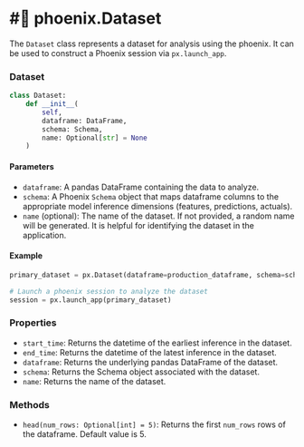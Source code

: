 # #⃣ phoenix.Dataset

The `Dataset` class represents a dataset for analysis using the phoenix. It can be used to construct a Phoenix session via `px.launch_app`.

### Dataset

```python
class Dataset:
    def __init__(
        self,
        dataframe: DataFrame,
        schema: Schema,
        name: Optional[str] = None
    )
```

#### Parameters

* `dataframe`: A pandas DataFrame containing the data to analyze.
* `schema`: A Phoenix `Schema` object that maps dataframe columns to the appropriate model inference dimensions (features, predictions, actuals).
* `name` (optional): The name of the dataset. If not provided, a random name will be generated. It is helpful for identifying the dataset in the application.

#### Example

```python
primary_dataset = px.Dataset(dataframe=production_dataframe, schema=schema, name="primary")

# Launch a phoenix session to analyze the dataset
session = px.launch_app(primary_dataset)
```

### Properties

* `start_time`: Returns the datetime of the earliest inference in the dataset.
* `end_time`: Returns the datetime of the latest inference in the dataset.
* `dataframe`: Returns the underlying pandas DataFrame of the dataset.
* `schema`: Returns the Schema object associated with the dataset.
* `name`: Returns the name of the dataset.

### Methods

* `head(num_rows: Optional[int] = 5)`: Returns the first `num_rows` rows of the dataframe. Default value is 5.
